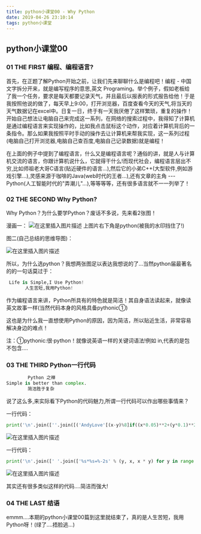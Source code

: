```yaml
---
title: python小课堂00 - Why Python
date: 2019-04-26 23:10:14
tags: python小课堂
---
```


##  python小课堂00


### 01 THE FIRST 编程、编程语言?



首先，在正题了解Python开始之前，让我们先来聊聊什么是编程吧！编程 - 中国文字拆分开来，就是编写程序的意思,英文 Programing。举个例子，假如老板给了我一个任务，要求是每天都要记录天气，并且最后以报表的形式报告给他！于是我按照他说的做了，每天早上9:00，打开浏览器，百度查看今天的天气,将当天的天气数据记在excel中。日复一日，终于有一天我厌倦了这样繁琐，重复的操作！开始自己想法让电脑自己来完成这一系列，在网络的搜索过程中，我得知了计算机是通过编程语言来实现操作的，比如我点击鼠标这个动作，对应着计算机背后的一条指令。那么如果我按照平时手动的操作去让计算机来帮我实现，这一系列过程(电脑自己打开浏览器,电脑自己查百度,电脑自己记录数据)就是编程！

在上面的例子中提到了编程语言，什么又是编程语言呢？通俗的讲，就是人与计算机交流的语言，你跟计算机说什么，它就得干什么!而现代社会，编程语言层出不穷,比如师祖老大哥C语言(贴近硬件的语言...),然后它的小弟C++(大型软件,例如游戏引擎...),灵感来源于咖啡的Java(web时代的王者...),还有文章的主角 --- Python(人工智能时代的"弄潮儿"...),等等等等，还有很多语言就不一一列举了！





### 02 THE SECOND Why Python?

Why Python？为什么要学Python？废话不多说，先来看2张图！

漫画一：
![在这里插入图片描述](https://img-blog.csdnimg.cn/20181104162700177.png?x-oss-process=image/watermark,type_ZmFuZ3poZW5naGVpdGk,shadow_10,text_aHR0cHM6Ly9ibG9nLmNzZG4ubmV0L3M3NDA1NTY0NzI=,size_16,color_FFFFFF,t_70)
上图片右下角是python(被我的水印挡住了!)





图二(自己总结的思维导图)：

![在这里插入图片描述](https://img-blog.csdnimg.cn/20181104162711593.png?x-oss-process=image/watermark,type_ZmFuZ3poZW5naGVpdGk,shadow_10,text_aHR0cHM6Ly9ibG9nLmNzZG4ubmV0L3M3NDA1NTY0NzI=,size_16,color_FFFFFF,t_70)

所以，为什么选python？我想两张图足以表达我想说的了...当然python届最著名的的一句话莫过于：
```python
 Life is Simple,I Use Python!
       人生苦短,我用Python!
```

作为编程语言来讲，Python所具有的特色就是简洁！其自身语法读起来，就像读英文故事一样(当然代码本身的风格具备pythonic①)

这也是为什么我一直想使用Python的原因，因为简洁，所以贴近生活，非常容易解决身边的难点！



注：①pythonic:很·python！就像说英语一样的关键词语法!例如 in,代表的是包不包含....



### 03 THE THIRD Python一行代码


```python
        Python 之禅
Simple is better than complex.
        简洁胜于复杂
```

说了这么多,来实际看下Python的代码魅力,所谓一行代码可以作出哪些事情来？



一行代码：
```python
print('\n'.join([''.join([('AndyLove'[(x-y)%8]if((x*0.05)**2+(y*0.1)**2-1)**3-(x*0.05)**2*(y*0.1)**3<=0 else' ')for x in range(-30,30)])for y in range(15,-15,-1)]))
```
![在这里插入图片描述](https://img-blog.csdnimg.cn/20181104162825207.png?x-oss-process=image/watermark,type_ZmFuZ3poZW5naGVpdGk,shadow_10,text_aHR0cHM6Ly9ibG9nLmNzZG4ubmV0L3M3NDA1NTY0NzI=,size_16,color_FFFFFF,t_70)




一行代码：
```python
print('\n'.join([' '.join(['%s*%s=%-2s' % (y, x, x * y) for y in range(1, x + 1)]) for x in range(1, 10)]))
```

![在这里插入图片描述](https://img-blog.csdnimg.cn/20181104162835107.png?x-oss-process=image/watermark,type_ZmFuZ3poZW5naGVpdGk,shadow_10,text_aHR0cHM6Ly9ibG9nLmNzZG4ubmV0L3M3NDA1NTY0NzI=,size_16,color_FFFFFF,t_70)



其实还有很多类似这样的代码....简洁而强大!



### 04 THE LAST 结语

emmm....本期的python小课堂00篇到这里就结束了，真的是人生苦短，我用Python呀！(绿了....捂脸逃...) 


